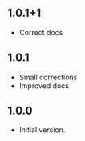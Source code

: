 ## 1.0.1+1

- Correct docs

## 1.0.1

- Small corrections
- Improved docs

## 1.0.0

- Initial version.
